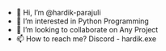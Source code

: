 - 👋 Hi, I’m @hardik-parajuli
- 👀 I’m interested in Python Programming
- 💞️ I’m looking to collaborate on Any Project
- 📫 How to reach me? Discord - hardik.exe

<!---
hardik-parajuli/hardik-parajuli is a ✨ special ✨ repository because its `README.md` (this file) appears on your GitHub profile.
You can click the Preview link to take a look at your changes.
--->
